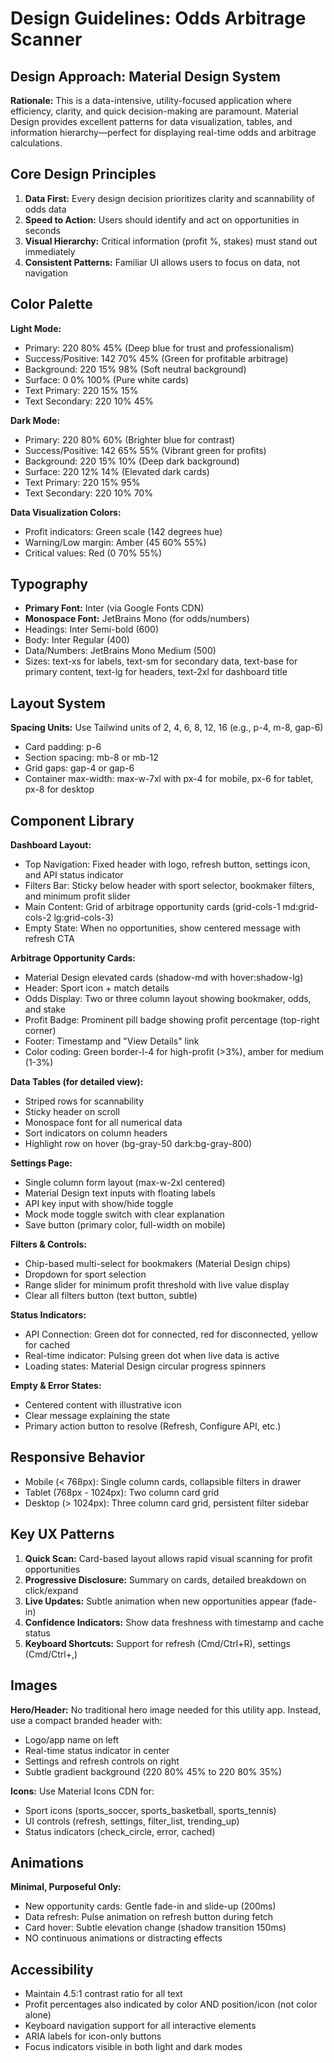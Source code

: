 # Design Guidelines: Odds Arbitrage Scanner

## Design Approach: Material Design System
**Rationale:** This is a data-intensive, utility-focused application where efficiency, clarity, and quick decision-making are paramount. Material Design provides excellent patterns for data visualization, tables, and information hierarchy—perfect for displaying real-time odds and arbitrage calculations.

## Core Design Principles
1. **Data First:** Every design decision prioritizes clarity and scannability of odds data
2. **Speed to Action:** Users should identify and act on opportunities in seconds
3. **Visual Hierarchy:** Critical information (profit %, stakes) must stand out immediately
4. **Consistent Patterns:** Familiar UI allows users to focus on data, not navigation

## Color Palette

**Light Mode:**
- Primary: 220 80% 45% (Deep blue for trust and professionalism)
- Success/Positive: 142 70% 45% (Green for profitable arbitrage)
- Background: 220 15% 98% (Soft neutral background)
- Surface: 0 0% 100% (Pure white cards)
- Text Primary: 220 15% 15%
- Text Secondary: 220 10% 45%

**Dark Mode:**
- Primary: 220 80% 60% (Brighter blue for contrast)
- Success/Positive: 142 65% 55% (Vibrant green for profits)
- Background: 220 15% 10% (Deep dark background)
- Surface: 220 12% 14% (Elevated dark cards)
- Text Primary: 220 15% 95%
- Text Secondary: 220 10% 70%

**Data Visualization Colors:**
- Profit indicators: Green scale (142 degrees hue)
- Warning/Low margin: Amber (45 60% 55%)
- Critical values: Red (0 70% 55%)

## Typography
- **Primary Font:** Inter (via Google Fonts CDN)
- **Monospace Font:** JetBrains Mono (for odds/numbers)
- Headings: Inter Semi-bold (600)
- Body: Inter Regular (400)
- Data/Numbers: JetBrains Mono Medium (500)
- Sizes: text-xs for labels, text-sm for secondary data, text-base for primary content, text-lg for headers, text-2xl for dashboard title

## Layout System
**Spacing Units:** Use Tailwind units of 2, 4, 6, 8, 12, 16 (e.g., p-4, m-8, gap-6)
- Card padding: p-6
- Section spacing: mb-8 or mb-12
- Grid gaps: gap-4 or gap-6
- Container max-width: max-w-7xl with px-4 for mobile, px-6 for tablet, px-8 for desktop

## Component Library

**Dashboard Layout:**
- Top Navigation: Fixed header with logo, refresh button, settings icon, and API status indicator
- Filters Bar: Sticky below header with sport selector, bookmaker filters, and minimum profit slider
- Main Content: Grid of arbitrage opportunity cards (grid-cols-1 md:grid-cols-2 lg:grid-cols-3)
- Empty State: When no opportunities, show centered message with refresh CTA

**Arbitrage Opportunity Cards:**
- Material Design elevated cards (shadow-md with hover:shadow-lg)
- Header: Sport icon + match details
- Odds Display: Two or three column layout showing bookmaker, odds, and stake
- Profit Badge: Prominent pill badge showing profit percentage (top-right corner)
- Footer: Timestamp and "View Details" link
- Color coding: Green border-l-4 for high-profit (>3%), amber for medium (1-3%)

**Data Tables (for detailed view):**
- Striped rows for scannability
- Sticky header on scroll
- Monospace font for all numerical data
- Sort indicators on column headers
- Highlight row on hover (bg-gray-50 dark:bg-gray-800)

**Settings Page:**
- Single column form layout (max-w-2xl centered)
- Material Design text inputs with floating labels
- API key input with show/hide toggle
- Mock mode toggle switch with clear explanation
- Save button (primary color, full-width on mobile)

**Filters & Controls:**
- Chip-based multi-select for bookmakers (Material Design chips)
- Dropdown for sport selection
- Range slider for minimum profit threshold with live value display
- Clear all filters button (text button, subtle)

**Status Indicators:**
- API Connection: Green dot for connected, red for disconnected, yellow for cached
- Real-time indicator: Pulsing green dot when live data is active
- Loading states: Material Design circular progress spinners

**Empty & Error States:**
- Centered content with illustrative icon
- Clear message explaining the state
- Primary action button to resolve (Refresh, Configure API, etc.)

## Responsive Behavior
- Mobile (< 768px): Single column cards, collapsible filters in drawer
- Tablet (768px - 1024px): Two column card grid
- Desktop (> 1024px): Three column card grid, persistent filter sidebar

## Key UX Patterns
1. **Quick Scan:** Card-based layout allows rapid visual scanning for profit opportunities
2. **Progressive Disclosure:** Summary on cards, detailed breakdown on click/expand
3. **Live Updates:** Subtle animation when new opportunities appear (fade-in)
4. **Confidence Indicators:** Show data freshness with timestamp and cache status
5. **Keyboard Shortcuts:** Support for refresh (Cmd/Ctrl+R), settings (Cmd/Ctrl+,)

## Images
**Hero/Header:** No traditional hero image needed for this utility app. Instead, use a compact branded header with:
- Logo/app name on left
- Real-time status indicator in center
- Settings and refresh controls on right
- Subtle gradient background (220 80% 45% to 220 80% 35%)

**Icons:** Use Material Icons CDN for:
- Sport icons (sports_soccer, sports_basketball, sports_tennis)
- UI controls (refresh, settings, filter_list, trending_up)
- Status indicators (check_circle, error, cached)

## Animations
**Minimal, Purposeful Only:**
- New opportunity cards: Gentle fade-in and slide-up (200ms)
- Data refresh: Pulse animation on refresh button during fetch
- Card hover: Subtle elevation change (shadow transition 150ms)
- NO continuous animations or distracting effects

## Accessibility
- Maintain 4.5:1 contrast ratio for all text
- Profit percentages also indicated by color AND position/icon (not color alone)
- Keyboard navigation support for all interactive elements
- ARIA labels for icon-only buttons
- Focus indicators visible in both light and dark modes